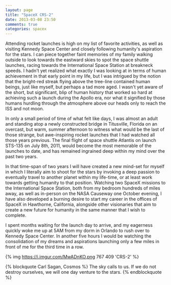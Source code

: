 ```yaml
---
layout: page
title: "SpaceX CRS-2"
date: 2013-03-08 23:50
comments: true
categories: spacex
---
```

Attending rocket launches is high on my list of favorite activities, as well as visiting Kennedy Space Center and closely following humanity's aspiration for the stars.
I can piece together faint memories of my family walking outside to look towards the eastward skies to spot the space shuttle launches, racing towards the International
Space Station at breakneck speeds. I hadn't yet realized what exactly I was looking at in terms of human achievement in that early point in my life, but I was intrigued by
the notion that the bright-red streak flying above the tree-line contained human beings, just like myself, but perhaps a tad more aged. I wasn't yet aware of the short, but
significant, blip of human history that worked so hard at achieving such a launch during the Apollo era, nor what it signified by those humans hurdling through the atmosphere
above our heads only to reach the ISS and not moon.

In only a small period of time of what felt like days, I was almost an adult and standing atop a newly constructed bridge in Titusville, Florida on an overcast, but warm,
summer afternoon to witness what would be the last of those strange, but awe-inspiring rocket launches that I had watched all those years previous. The final flight of
space shuttle Atlantis on launch STS-135 on July 8th, 2011, would become the most memorable of the launches to date, and has remained ingrained deep within my mind over the past
two years.

In that time-span of two years I will have created a new mind-set for myself in which I literally aim to shoot for the stars by invoking a deep passion to eventually travel to
another planet within my life-time, or at least work towards getting humanity to that position. Watching two SpaceX missions to the International Space Station, both from my bedroom
hundreds of miles away, as well as in-person on the NASA Causeway one October evening, I have also developed a burning desire to start my career in the offices of SpaceX in
Hawthorne, California, alongside other visionaries that aim to create a new future for humanity in the same manner that I wish to complete.

I spent months waiting for the launch day to arrive, and my eagerness quickly woke me up at 5AM from my dorm in Orlando to rush over to Kennedy Space Center. In another five hours I
would be watching the consolidation of my dreams and aspirations launching only a few miles in front of me for the third time in a row.

{% img https://i.imgur.com/MwADnKO.png 767 409 'CRS-2' %}

{% blockquote Carl Sagan, Cosmos %}
The sky calls to us. If we do not destroy ourselves, we will one day venture to the stars.
{% endblockquote %}
